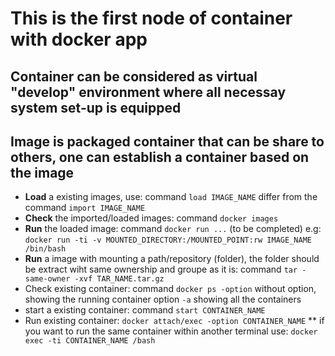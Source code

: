 # This is the first node of container with docker app

## Container can be considered as virtual "develop" environment where all necessay system set-up is equipped

## Image is packaged container that can be share to others, one can establish a container based on the image

* **Load** a existing images, use:
 command `load IMAGE_NAME` differ from the command `import IMAGE_NAME`
* **Check** the imported/loaded images:
 command `docker images`
* **Run** the loaded image:
command `docker run ...` (to be completed)
e.g:
`docker run -ti -v MOUNTED_DIRECTORY:/MOUNTED_POINT:rw IMAGE_NAME /bin/bash`
* **Run** a image with mounting a path/repository (folder), the folder should be extract wiht same ownership and groupe as it is:
 command `tar -same-owner -xvf TAR_NAME.tar.gz`
* Check existing container:
command `docker ps -option`
without option, showing the running container
option `-a` showing all the containers
* start a existing container:
  command `start CONTAINER_NAME`
* Run existing container:
  `docker attach/exec -option CONTAINER_NAME`
  ** if you want to run the same container within another terminal use:
  `docker exec -ti CONTAINER_NAME /bash`
